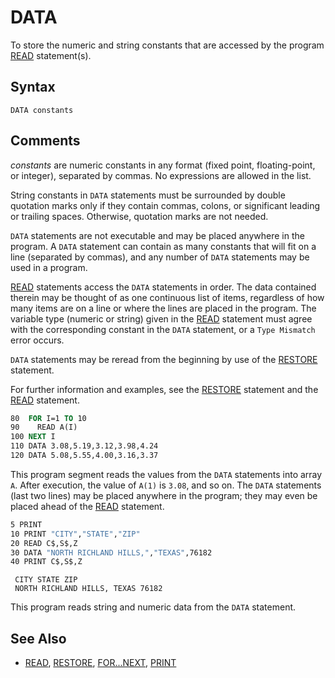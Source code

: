 # DATA

To store the numeric and string constants that are accessed by the program [READ](READ) statement(s).

## Syntax

`DATA constants`

## Comments

*constants* are numeric constants in any format (fixed point, floating-point, or integer), separated by commas. No expressions are allowed in the list.

String constants in `DATA` statements must be surrounded by double quotation marks only if they contain commas, colons, or significant leading or trailing spaces. Otherwise, quotation marks are not needed.

`DATA` statements are not executable and may be placed anywhere in the program. A `DATA` statement can contain as many constants that will fit on a line (separated by commas), and any number of `DATA` statements may be used in a program.

[READ](READ) statements access the `DATA` statements in order. The data contained therein may be thought of as one continuous list of items, regardless of how many items are on a line or where the lines are placed in the program. The variable type (numeric or string) given in the [READ](READ) statement must agree with the corresponding constant in the `DATA` statement, or a `Type Mismatch` error occurs.

`DATA` statements may be reread from the beginning by use of the [RESTORE](RESTORE) statement.

For further information and examples, see the [RESTORE](RESTORE) statement and the [READ](READ) statement.

```vb
80  FOR I=1 TO 10
90    READ A(I)
100 NEXT I
110 DATA 3.08,5.19,3.12,3.98,4.24
120 DATA 5.08,5.55,4.00,3.16,3.37
```

This program segment reads the values from the `DATA` statements into array `A`. After execution, the value of `A(1)` is `3.08`, and so on. The `DATA` statements (last two lines) may be placed anywhere in the program; they may even be placed ahead of the [READ](READ) statement.

```vb
5 PRINT
10 PRINT "CITY","STATE","ZIP"
20 READ C$,S$,Z
30 DATA "NORTH RICHLAND HILLS,","TEXAS",76182
40 PRINT C$,S$,Z
```

```text
 CITY STATE ZIP
 NORTH RICHLAND HILLS, TEXAS 76182
```

This program reads string and numeric data from the `DATA` statement.

## See Also

* [READ](READ), [RESTORE](RESTORE), [FOR...NEXT](FOR...NEXT), [PRINT](PRINT)
